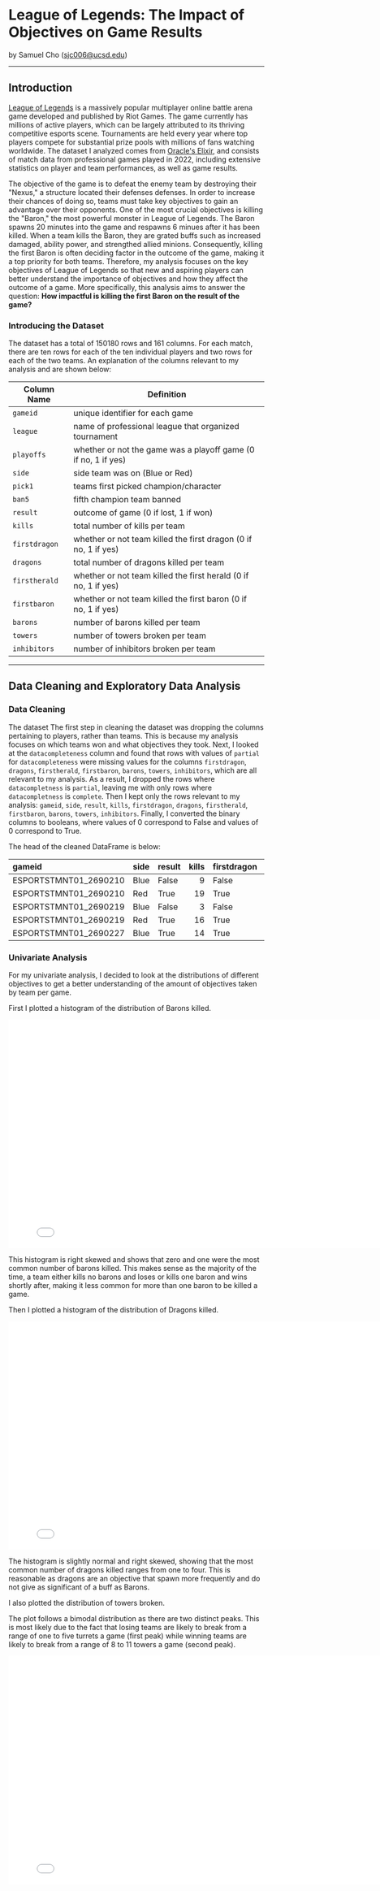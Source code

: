 # League of Legends: The Impact of Objectives on Game Results
by Samuel Cho (sjc006@ucsd.edu)

---

## Introduction

[League of Legends](https://en.wikipedia.org/wiki/League_of_Legends) is a massively popular multiplayer online battle arena game developed and published by Riot Games. The game currently has millions of active players, which can be largely attributed to its thriving competitive esports scene. Tournaments are held every year where top players compete for substantial prize pools with millions of fans watching worldwide. The dataset I analyzed comes from [Oracle's Elixir](https://oracleselixir.com/tools/downloads), and consists of match data from professional games played in 2022, including extensive statistics on player and team performances, as well as game results.

The objective of the game is to defeat the enemy team by destroying their "Nexus," a structure located their defenses defenses. In order to increase their chances of doing so, teams must take key objectives to gain an advantage over their opponents. One of the most crucial objectives is killing the "Baron," the most powerful monster in League of Legends. The Baron spawns 20 minutes into the game and respawns 6 minues after it has been killed. When a team kills the Baron, they are grated buffs such as increased damaged, ability power, and strengthed allied minions. Consequently, killing the first Baron is often deciding factor in the outcome of the game, making it a top priority for both teams. Therefore, my analysis focuses on the key objectives of League of Legends so that new and aspiring players can better understand the importance of objectives and how they affect the outcome of a game. More specifically, this analysis aims to answer the question: **How impactful is killing the first Baron on the result of the game?**

### Introducing the Dataset

The dataset has a total of 150180 rows and 161 columns. For each match, there are ten rows for each of the ten individual players and two rows for each of the two teams. An explanation of the columns relevant to my analysis and are shown below:

| **Column Name** | **Definition** |
| ------------------- | ------------------------------------------------------------ |
| `gameid` | unique identifier for each game |
| `league` | name of professional league that organized tournament |
| `playoffs` | whether or not the game was a playoff game (0 if no, 1 if yes) |
| `side`  | side team was on (Blue or Red) |
| `pick1` | teams first picked champion/character |
| `ban5` | fifth champion team banned |
| `result` | outcome of game (0 if lost, 1 if won) |
| `kills` | total number of kills per team                                   |
| `firstdragon` | whether or not team killed the first dragon (0 if no, 1 if yes) |
| `dragons` | total number of dragons killed per team |
| `firstherald` | whether or not team killed the first herald (0 if no, 1 if yes) |
| `firstbaron` | whether or not team killed the first baron (0 if no, 1 if yes) |
| `barons` | number of barons killed per team|
| `towers` | number of towers broken per team |
| `inhibitors` | number of inhibitors broken per team |

---

## Data Cleaning and Exploratory Data Analysis

### Data Cleaning

The dataset The first step in cleaning the dataset was dropping the columns pertaining to players, rather than teams. This is because my analysis focuses on which teams won and what objectives they took. Next, I looked at the `datacompleteness` column and found that rows with values of `partial` for `datacompleteness` were missing values for the columns `firstdragon`, `dragons`, `firstherald`, `firstbaron`, `barons`, `towers`, `inhibitors`, which are all relevant to my analysis. As a result, I dropped the rows where `datacompletness` is `partial`, leaving me with only rows where `datacompletness` is `complete`. Then I kept only the rows relevant to my analysis: `gameid`, `side`, `result`, `kills`,	`firstdragon`,	`dragons`, `firstherald`, `firstbaron`, `barons`, `towers`,	`inhibitors`. Finally, I converted the binary columns to booleans, where values of 0 correspond to False and values of 0 correspond to True.

The head of the cleaned DataFrame is below:

| gameid                | side   | result   |   kills | firstdragon   |   dragons | firstherald   | firstbaron   |   barons |   towers |   inhibitors |
|:----------------------|:-------|:---------|--------:|:--------------|----------:|:--------------|:-------------|---------:|---------:|-------------:|
| ESPORTSTMNT01_2690210 | Blue   | False    |       9 | False         |         1 | True          | False        |        0 |        3 |            0 |
| ESPORTSTMNT01_2690210 | Red    | True     |      19 | True          |         3 | False         | False        |        0 |        6 |            1 |
| ESPORTSTMNT01_2690219 | Blue   | False    |       3 | False         |         1 | True          | False        |        0 |        3 |            0 |
| ESPORTSTMNT01_2690219 | Red    | True     |      16 | True          |         4 | False         | True         |        2 |       11 |            2 |
| ESPORTSTMNT01_2690227 | Blue   | True     |      14 | True          |         4 | False         | True         |        1 |       11 |            2 |

### Univariate Analysis

For my univariate analysis, I decided to look at the distributions of different objectives to get a better understanding of the amount of objectives taken by team per game.

First I plotted a histogram of the distribution of Barons killed.

<iframe
  src="assets/fig-baron-kills.html"
  width="800"
  height="450"
  frameborder="0"
></iframe>

This histogram is right skewed and shows that zero and one were the most common number of barons killed. This makes sense as the majority of the time, a team either kills no barons and loses or kills one baron and wins shortly after, making it less common for more than one baron to be killed a game.

Then I plotted a histogram of the distribution of Dragons killed.

<iframe
  src="assets/fig-dragon-kills.html"
  width="800"
  height="450"
  frameborder="0"
></iframe>

The histogram is slightly normal and right skewed, showing that the most common number of dragons killed ranges from one to four. This is reasonable as dragons are an objective that spawn more frequently and do not give as significant of a buff as Barons.

I also plotted the distribution of towers broken.

The plot follows a bimodal distribution as there are two distinct peaks. This is most likely due to the fact that losing teams are likely to break from a range of one to five turrets a game (first peak) while winning teams are likely to break from a range of 8 to 11 towers a game (second peak).

<iframe
  src="assets/fig-towers-broken.html"
  width="800"
  height="450"
  frameborder="0"
></iframe>